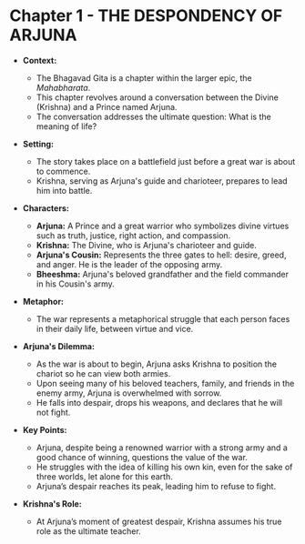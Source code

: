 # Chapter 1 - THE DESPONDENCY OF ARJUNA

- **Context:**
  - The Bhagavad Gita is a chapter within the larger epic, the *Mahabharata*.
  - This chapter revolves around a conversation between the Divine (Krishna) and a Prince named Arjuna.
  - The conversation addresses the ultimate question: What is the meaning of life?

- **Setting:**
  - The story takes place on a battlefield just before a great war is about to commence.
  - Krishna, serving as Arjuna's guide and charioteer, prepares to lead him into battle.

- **Characters:**
  - **Arjuna:** A Prince and a great warrior who symbolizes divine virtues such as truth, justice, right action, and compassion.
  - **Krishna:** The Divine, who is Arjuna's charioteer and guide.
  - **Arjuna's Cousin:** Represents the three gates to hell: desire, greed, and anger. He is the leader of the opposing army.
  - **Bheeshma:** Arjuna's beloved grandfather and the field commander in his Cousin's army.

- **Metaphor:**
  - The war represents a metaphorical struggle that each person faces in their daily life, between virtue and vice.

- **Arjuna's Dilemma:**
  - As the war is about to begin, Arjuna asks Krishna to position the chariot so he can view both armies.
  - Upon seeing many of his beloved teachers, family, and friends in the enemy army, Arjuna is overwhelmed with sorrow.
  - He falls into despair, drops his weapons, and declares that he will not fight.

- **Key Points:**
  - Arjuna, despite being a renowned warrior with a strong army and a good chance of winning, questions the value of the war.
  - He struggles with the idea of killing his own kin, even for the sake of three worlds, let alone for this earth.
  - Arjuna’s despair reaches its peak, leading him to refuse to fight.

- **Krishna's Role:**
  - At Arjuna’s moment of greatest despair, Krishna assumes his true role as the ultimate teacher.
